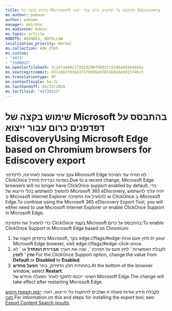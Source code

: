 ```yaml
---
title: שימוש בקצה של Microsoft בהתבסס על דפדפנים כרום עבור ייצוא Ediscovery
ms.author: pebaum
author: pebaum
manager: mnirkhe
ms.audience: Admin
ms.topic: article
ROBOTS: NOINDEX, NOFOLLOW
localization_priority: Normal
ms.collection: Adm_O365
ms.custom:
- "3473"
- "3100022"
ms.openlocfilehash: 5c247ab69c272d2d296f9602fc5246a08164da5e
ms.sourcegitcommit: 631cbb5f03e5371f0995e976536d24e9d13746c3
ms.translationtype: MT
ms.contentlocale: he-IL
ms.lasthandoff: 04/22/2020
ms.locfileid: "43726213"
---
```

# <a name="using-microsoft-edge-based-on-chromium-browsers-for-ediscovery-export"></a><span data-ttu-id="913e6-102">שימוש בקצה של Microsoft בהתבסס על דפדפנים כרום עבור ייצוא Ediscovery</span><span class="sxs-lookup"><span data-stu-id="913e6-102">Using Microsoft Edge based on Chromium browsers for Ediscovery export</span></span>

<span data-ttu-id="913e6-103">עקב שינוי שנעשה לאחרונה, לדפדפני Microsoft Edge לא תהיה עוד תמיכת ClickOnce כזמינה כברירת מחדל.</span><span class="sxs-lookup"><span data-stu-id="913e6-103">Due to a recent change, Microsoft Edge browsers will no longer have ClickOnce support enabled by default.</span></span> <span data-ttu-id="913e6-104">כדי להמשיך להשתמש בכלי הייצוא של Microsoft 365 eDiscovery, יהיה עליך להשתמש ב-Microsoft Internet Explorer או להפעיל את התמיכה ClickOnce ב-Microsoft Edge.</span><span class="sxs-lookup"><span data-stu-id="913e6-104">To continue using the Microsoft 365 eDiscovery Export Tool, you will either need to use Microsoft Internet Explorer or enable ClickOnce Support in Microsoft Edge.</span></span> 

<span data-ttu-id="913e6-105">כדי להפעיל את התמיכה ClickOnce בקצה Microsoft בהתבסס על כרום:</span><span class="sxs-lookup"><span data-stu-id="913e6-105">To enable ClickOnce Support in Microsoft Edge based on Chromium:</span></span> 
1. <span data-ttu-id="913e6-106">בדפדפן הקצה של Microsoft, בקר edge://flags/#edge-לחץ פעם אחת.</span><span class="sxs-lookup"><span data-stu-id="913e6-106">In your Microsoft Edge browser, visit edge://flags/#edge-click-once.</span></span>
2. <span data-ttu-id="913e6-107">לקבלת האפשרות ' לחץ פעם על תמיכה ', שנה את הערך **מברירת המחדל** או ' לא **זמין** ' **לזמין**.</span><span class="sxs-lookup"><span data-stu-id="913e6-107">For the ClickOnce Support option, change the value from **Default** or **Disabled** to **Enabled**.</span></span> 
3. <span data-ttu-id="913e6-108">בתחתית חלון הדפדפן, בחר **הפעל מחדש**.</span><span class="sxs-lookup"><span data-stu-id="913e6-108">At the bottom of the browser window, select **Restart**.</span></span> <br>
 <span data-ttu-id="913e6-109">השינוי ייכנסו לתוקף לאחר הפעלה מחדש של Microsoft Edge.</span><span class="sxs-lookup"><span data-stu-id="913e6-109">The change will take effect after restarting Microsoft Edge.</span></span> 

<span data-ttu-id="913e6-110">לקבלת מידע אודות פעולה זו ושלבים להתקנת כלי הייצוא, ראה: [ייצוא תוצאות חיפוש תוכן](https://docs.microsoft.com/microsoft-365/compliance/export-search-results).</span><span class="sxs-lookup"><span data-stu-id="913e6-110">For information on this and steps for installing the  export tool, see: [ Export Content Search results](https://docs.microsoft.com/microsoft-365/compliance/export-search-results).</span></span>